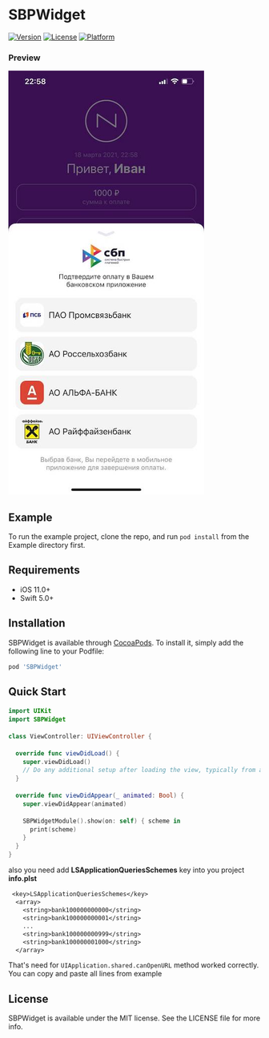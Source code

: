 # SBPWidget

[![Version](https://img.shields.io/cocoapods/v/SBPWidget.svg?style=flat)](https://cocoapods.org/pods/SBPWidget)
[![License](https://img.shields.io/cocoapods/l/SBPWidget.svg?style=flat)](https://cocoapods.org/pods/SBPWidget)
[![Platform](https://img.shields.io/cocoapods/p/SBPWidget.svg?style=flat)](https://cocoapods.org/pods/SBPWidget)

### Preview
![preview](art/preview.jpg)

## Example

To run the example project, clone the repo, and run `pod install` from the Example directory first.

## Requirements

- iOS 11.0+ 
- Swift 5.0+

## Installation

SBPWidget is available through [CocoaPods](https://cocoapods.org). To install
it, simply add the following line to your Podfile:

```ruby
pod 'SBPWidget'
```

## Quick Start

```swift
import UIKit
import SBPWidget

class ViewController: UIViewController {
  
  override func viewDidLoad() {
    super.viewDidLoad()
    // Do any additional setup after loading the view, typically from a nib.
  }
  
  override func viewDidAppear(_ animated: Bool) {
    super.viewDidAppear(animated)
    
    SBPWidgetModule().show(on: self) { scheme in
      print(scheme)
    }
  }
}
```

also you need add <b>LSApplicationQueriesSchemes</b> key into you project <b>info.plst</b> 

```plst
 <key>LSApplicationQueriesSchemes</key>
  <array>
    <string>bank100000000000</string>
    <string>bank100000000001</string>
    ...
    <string>bank100000000999</string>
    <string>bank100000001000</string>
  </array>
````

That's need for ```UIApplication.shared.canOpenURL``` method worked correctly.
You can copy and paste all lines from example

## License

SBPWidget is available under the MIT license. See the LICENSE file for more info.
